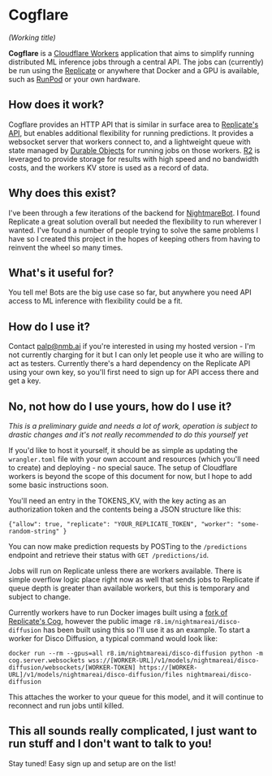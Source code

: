 # Cogflare 
*(Working title)*

**Cogflare** is a [Cloudflare Workers](https://workers.cloudflare.com/) application that aims to simplify running distributed ML inference jobs through a central API. The jobs can (currently) be run using the [Replicate](https://www.replicate.com/) or anywhere that Docker and a GPU is available, such as [RunPod](https://runpod.io) or your own hardware.

## How does it work?
Cogflare provides an HTTP API that is similar in surface area to [Replicate's API](https://replicate.com/api), but enables additional flexibility for running predictions. It provides a websocket server that workers connect to, and a lightweight queue with state managed by [Durable Objects](https://www.cloudflare.com/cloudflare-workers-durable-objects-beta) for running jobs on those workers. [R2](https://www.cloudflare.com/products/r2/) is leveraged to provide storage for results with high speed and no bandwidth costs, and the workers KV store is used as a record of data.

## Why does this exist?
I've been through a few iterations of the backend for [NightmareBot](https://github.com/NightmareAI/NightmareBot). I found Replicate a great solution overall but needed the flexibility to run wherever I wanted. I've found a number of people trying to solve the same problems I have so I created this project in the hopes of keeping others from having to reinvent the wheel so many times.

## What's it useful for?
You tell me! Bots are the big use case so far, but anywhere you need API access to ML inference with flexibility could be a fit.

## How do I use it?
Contact [palp@nmb.ai](mailto:palp@nmb.ai) if you're interested in using my hosted version - I'm not currently charging for it but I can only let people use it who are willing to act as testers. Currently there's a hard dependency on the Replicate API using your own key, so you'll first need to sign up for API access there and get a key. 

## No, not how do I use yours, how do I use it?
*This is a preliminary guide and needs a lot of work, operation is subject to drastic changes and it's not really recommended to do this yourself yet*

If you'd like to host it yourself, it should be as simple as updating the `wrangler.toml` file with your own account and resources (which you'll need to create) and deploying - no special sauce. The setup of Cloudflare workers is beyond the scope of this document for now, but I hope to add some basic instructions soon.

You'll need an entry in the TOKENS_KV, with the key acting as an authorization token and the contents being a JSON structure like this:
```
{"allow": true, "replicate": "YOUR_REPLICATE_TOKEN", "worker": "some-random-string" }
```
You can now make prediction requests by POSTing to the `/predictions` endpoint and retrieve their status with `GET /predictions/id`. 

Jobs will run on Replicate unless there are workers available. There is simple overflow logic place right now as well that sends jobs to Replicate if queue depth is greater than available workers, but this is temporary and subject to change.

Currently workers have to run Docker images built using a [fork of Replicate's Cog](https://github.com/NightmareAI/cog), however the public image `r8.im/nightmareai/disco-diffusion` has been built using this so I'll use it as an example. To start a worker for Disco Diffusion, a typical command would look like:
```
docker run --rm --gpus=all r8.im/nightmareai/disco-diffusion python -m cog.server.websockets wss://[WORKER-URL]/v1/models/nightmareai/disco-diffusion/websockets/[WORKER-TOKEN] https://[WORKER-URL]/v1/models/nightmareai/disco-diffusion/files nightmareai/disco-diffusion
```
This attaches the worker to your queue for this model, and it will continue to reconnect and run jobs until killed.

## This all sounds really complicated, I just want to run stuff and I don't want to talk to you!
Stay tuned! Easy sign up and setup are on the list!